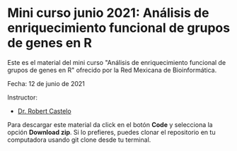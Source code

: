 # Mini curso junio 2021: Análisis de enriquecimiento funcional de grupos de genes en R


Este es el material del mini curso "Análisis de enriquecimiento funcional de grupos de genes en R" ofrecido por la Red Mexicana de Bioinformática.

Fecha: 12 de junio de 2021

Instructor:

- [Dr. Robert Castelo]()


Para descargar este material da click en el botón **Code** y selecciona la opción **Download zip**. Si lo prefieres, puedes clonar el repositorio en tu computadora usando git clone desde tu terminal.
